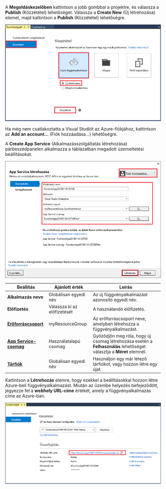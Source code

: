 A **Megoldáskezelőben** kattintson a jobb gombbal a projektre, és válassza a **Publish** (Közzététel) lehetőséget. Válassza a **Create New** (Új létrehozása) elemet, majd kattintson a **Publish** (Közzététel) lehetőségre. 

![Új függvényalkalmazás közzététele és létrehozása](./media/functions-vstools-publish/functions-vstools-publish-new-function-app.png)

Ha még nem csatlakoztatta a Visual Studiót az Azure-fiókjához, kattintson az **Add an account...** (Fiók hozzáadása...) lehetőségre.  

A **Create App Service** (Alkalmazásszolgáltatás létrehozása) párbeszédpanelen alkalmazza a táblázatban megadott üzemeltetési beállításokat. 

![Az Azure helyi futtatókörnyezete](./media/functions-vstools-publish/functions-vstools-publish.png)

| Beállítás      | Ajánlott érték  | Leírás                                |
| ------------ |  ------- | -------------------------------------------------- |
| **Alkalmazás neve** | Globálisan egyedi név | Az új függvényalkalmazást azonosító egyedi név. |
| **Előfizetés** | Válassza ki az előfizetését | A használandó előfizetés. |
| **[Erőforráscsoport](../articles/azure-resource-manager/resource-group-overview.md)** | myResourceGroup |  Az erőforráscsoport neve, amelyben létrehozza a függvényalkalmazást. |
| **[App Service-csomag](../articles/azure-functions/functions-scale.md)** | Használatalapú csomag | Győződjön meg róla, hogy új csomag létrehozása esetén a **Felhasználás** lehetőséget választja a **Méret** elemnél.  |
| **[Tárfiók](../articles/storage/storage-create-storage-account.md#create-a-storage-account)** | Globálisan egyedi név | Használjon egy már létező tárfiókot, vagy hozzon létre egy újat.   |

Kattintson a **Létrehozás** elemre, hogy ezekkel a beállításokkal hozzon létre Azure-beli függvényalkalmazást. Miután az üzembe helyezés befejeződött, jegyezze fel a **webhely URL-címe** értékét, amely a függvényalkalmazás címe az Azure-ban. 

![Az Azure helyi futtatókörnyezete](./media/functions-vstools-publish/functions-vstools-publish-profile.png)
